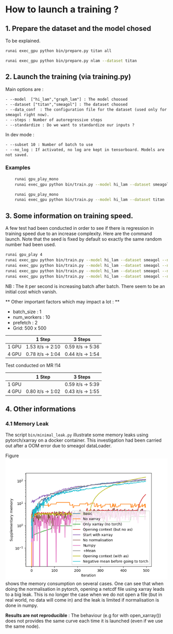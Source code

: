 # How to launch a training ?

## 1. Prepare the dataset and the model chosed

To be explained.

```bash
runai exec_gpu python bin/prepare.py titan all
```

```bash
runai exec_gpu python bin/prepare.py nlam --dataset titan
```

## 2. Launch the training (via training.py)

Main options are :

    - --model  ["hi_lam","graph_lam"] : The model choosed
    - --dataset ["titan","smeagol"] : The dataset choosed
    - --data_conf  : The configuration file for the dataset (used only for smeagol right now).
    - --steps : Number of autoregressive steps 
    - --standardize : Do we want to standardize our inputs ? 

In dev mode : 

    - --subset 10 : Number of batch to use 
    - --no_log : If activated, no log are kept in tensorboard. Models are not saved. 


### Examples

```sh
    runai gpu_play_mono
    runai exec_gpu python bin/train.py --model hi_lam --dataset smeagol
```

```sh
    runai gpu_play_mono
    runai exec_gpu python bin/train.py --model hi_lam --dataset titan
```


## 3. Some information on training speed. 

A few test had been conducted in order to see if there is regression in training speed due to an increase complexity. 
Here are the command launch. 
Note that the seed is fixed by default so exactly the same random number had been used.


```sh 
runai gpu_play 4
runai exec_gpu python bin/train.py --model hi_lam --dataset smeagol --no_log --standardize --gpu 4 --subset 200 --step 1
runai exec_gpu python bin/train.py --model hi_lam --dataset smeagol --no_log --standardize --gpu 4 --subset 200 --step 3
runai exec_gpu python bin/train.py --model hi_lam --dataset smeagol --no_log --standardize --gpu 1 --subset 200 --step 1
runai exec_gpu python bin/train.py --model hi_lam --dataset smeagol --no_log --standardize --gpu 1 --subset 200 --step 3
```

NB : The it per second is increasing batch after batch. There seem to be an initial cost which vanish. 


** Other important factors  which may impact a lot : **
  - batch_size : 1
  - num_workers : 10
  - prefetch : 2 
  - Grid: 500 x 500


|  | 1 Step | 3 Steps |
|--|--|--|
|1 GPU | 1.53 it/s -> 2:10 | 0.59 it/s -> 5:36 |
|4 GPU | 0.78 it/s -> 1:04 | 0.44 it/s -> 1:54 |


Test conducted on MR !14 

|  | 1 Step | 3 Steps |
|--|--|--|
|1 GPU |                   | 0.59 it/s -> 5:39|
|4 GPU | 0.80 it/s -> 1:02 | 0.43 it/s -> 1:55| 


## 4. Other informations
### 4.1 Memory Leak
The script `bin/minimal_leak.py` illustrate some memory leaks using pytorch/xarray on a docker container. 
This investigation had been carried out after a OOM error due to smeagol dataLoader. 

Figure ![Alt text](../doc/figs/memory_leak.png) shows the memory consumption on several cases. 
One can see that when doing the normalisation in pytorch, opening a netcdf file using xarray leads to a big leak. 
This is no longer the case when we do not open a file (but in real world, no data will come in) and the leak is limited if normalisation 
is done in numpy. 


**Results are not reproducible** : The behaviour (e.g for with open_xarray()) does not provides the same curve each time it is launched (even if we use the same node).

